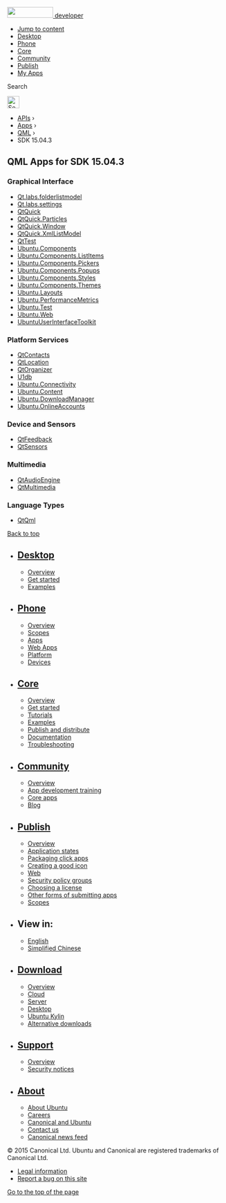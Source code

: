 <a href="https://developer.ubuntu.com/" class="logo-ubuntu"><img src="https://developer.ubuntu.com/assets/sites/ubuntu/latest/u/img/logos/logo-ubuntu-orange.svg" width="106" height="25" /> <span>developer</span></a>

-   [Jump to content](index.html#main-content)
-   [Desktop](https://developer.ubuntu.com/en/desktop/)
-   [Phone](https://developer.ubuntu.com/en/phone/)
-   [Core](https://developer.ubuntu.com/core)
-   [Community](https://developer.ubuntu.com/en/community/)
-   [Publish](https://developer.ubuntu.com/en/publish/)
-   [My Apps](https://myapps.developer.ubuntu.com/)

Search

<img src="https://developer.ubuntu.com/assets/sites/ubuntu/latest/u/img/search-white.svg" alt="Search" height="28" />

-   [APIs](../../../index.html) ›
-   [Apps](../../index.html) ›
-   [QML](../index.html) ›
-   SDK 15.04.3

<!-- -->

QML Apps for SDK 15.04.3
------------------------

### Graphical Interface

-   [Qt.labs.folderlistmodel](Qt.labs.folderlistmodel/index.html)
-   [Qt.labs.settings](Qt.labs.settings/index.html)
-   [QtQuick](QtQuick/index.html)
-   [QtQuick.Particles](QtQuick.Particles/index.html)
-   [QtQuick.Window](QtQuick.Window/index.html)
-   [QtQuick.XmlListModel](QtQuick.XmlListModel/index.html)
-   [QtTest](QtTest/index.html)
-   [Ubuntu.Components](Ubuntu.Components/index.html)
-   [Ubuntu.Components.ListItems](Ubuntu.Components.ListItems/index.html)
-   [Ubuntu.Components.Pickers](Ubuntu.Components.Pickers/index.html)
-   [Ubuntu.Components.Popups](Ubuntu.Components.Popups/index.html)
-   [Ubuntu.Components.Styles](Ubuntu.Components.Styles/index.html)
-   [Ubuntu.Components.Themes](Ubuntu.Components.Themes/index.html)
-   [Ubuntu.Layouts](Ubuntu.Layouts/index.html)
-   [Ubuntu.PerformanceMetrics](Ubuntu.PerformanceMetrics/index.html)
-   [Ubuntu.Test](Ubuntu.Test/index.html)
-   [Ubuntu.Web](Ubuntu.Web/index.html)
-   [UbuntuUserInterfaceToolkit](UbuntuUserInterfaceToolkit/index.html)

### Platform Services

-   [QtContacts](QtContacts/index.html)
-   [QtLocation](QtLocation/index.html)
-   [QtOrganizer](QtOrganizer/index.html)
-   [U1db](U1db/index.html)
-   [Ubuntu.Connectivity](Ubuntu.Connectivity/index.html)
-   [Ubuntu.Content](Ubuntu.Content/index.html)
-   [Ubuntu.DownloadManager](Ubuntu.DownloadManager/index.html)
-   [Ubuntu.OnlineAccounts](Ubuntu.OnlineAccounts/index.html)

### Device and Sensors

-   [QtFeedback](QtFeedback/index.html)
-   [QtSensors](QtSensors/index.html)

### Multimedia

-   [QtAudioEngine](QtAudioEngine/index.html)
-   [QtMultimedia](QtMultimedia/index.html)

### Language Types

-   [QtQml](QtQml/index.html)

[Back to top](index.html#)

-   [Desktop](https://developer.ubuntu.com/en/desktop/)
    ---------------------------------------------------

    -   [Overview](https://developer.ubuntu.com/en/desktop/)
    -   [Get started](http://snapcraft.io/?utm_source=developer.ubuntu.com&utm_medium=devportal&utm_term=snaps%20snapcraft%20desktop&utm_content=menu&utm_campaign=duc_snappers)
    -   [Examples](https://github.com/ubuntu/snappy-playpen)

-   [Phone](https://developer.ubuntu.com/en/phone/)
    -----------------------------------------------

    -   [Overview](https://developer.ubuntu.com/en/phone/)
    -   [Scopes](https://developer.ubuntu.com/en/phone/scopes/)
    -   [Apps](https://developer.ubuntu.com/en/phone/apps/)
    -   [Web Apps](https://developer.ubuntu.com/en/phone/web/)
    -   [Platform](https://developer.ubuntu.com/en/phone/platform/)
    -   [Devices](https://developer.ubuntu.com/en/phone/devices/)

-   [Core](https://developer.ubuntu.com/core)
    -----------------------------------------

    -   [Overview](https://developer.ubuntu.com/core)
    -   [Get started](https://developer.ubuntu.com/core/get-started)
    -   [Tutorials](https://developer.ubuntu.com/core/tutorials)
    -   [Examples](https://developer.ubuntu.com/core/examples)
    -   [Publish and distribute](https://developer.ubuntu.com/core/publish-and-distribute)
    -   [Documentation](https://developer.ubuntu.com/core/documentation)
    -   [Troubleshooting](https://developer.ubuntu.com/core/troubleshooting)

-   [Community](https://developer.ubuntu.com/en/community/)
    -------------------------------------------------------

    -   [Overview](https://developer.ubuntu.com/en/community/)
    -   [App development training](https://developer.ubuntu.com/en/community/training/)
    -   [Core apps](https://developer.ubuntu.com/en/community/core-apps/)
    -   [Blog](https://developer.ubuntu.com/en/community/blog/)

-   [Publish](https://developer.ubuntu.com/en/publish/)
    ---------------------------------------------------

    -   [Overview](https://developer.ubuntu.com/en/publish/)
    -   [Application states](https://developer.ubuntu.com/en/publish/application-states/)
    -   [Packaging click apps](https://developer.ubuntu.com/en/publish/packaging-click-apps/)
    -   [Creating a good icon](https://developer.ubuntu.com/en/publish/creating-a-good-icon/)
    -   [Web](https://developer.ubuntu.com/en/publish/web/)
    -   [Security policy groups](https://developer.ubuntu.com/en/publish/security-policy-groups/)
    -   [Choosing a license](https://developer.ubuntu.com/en/publish/choosing-a-license/)
    -   [Other forms of submitting apps](https://developer.ubuntu.com/en/publish/other-forms-of-submitting-apps/)
    -   [Scopes](https://developer.ubuntu.com/en/publish/scopes/)

-   View in:
    --------

    -   [English](index.html "Change to language: English")
    -   [Simplified Chinese](index.html "Change to language: Simplified Chinese")

-   [Download](http://ubuntu.com/download/)
    ---------------------------------------

    -   [Overview](http://ubuntu.com/download)
    -   [Cloud](http://ubuntu.com/download/cloud)
    -   [Server](http://ubuntu.com/download/server)
    -   [Desktop](http://ubuntu.com/download/desktop)
    -   [Ubuntu Kylin](http://ubuntu.com/download/ubuntu-kylin)
    -   [Alternative downloads](http://ubuntu.com/download/alternative-downloads)

-   [Support](http://ubuntu.com/support/)
    -------------------------------------

    -   [Overview](http://ubuntu.com/support)
    -   [Security notices](http://www.ubuntu.com/usn/)

-   [About](http://ubuntu.com/about/)
    ---------------------------------

    -   [About Ubuntu](http://ubuntu.com/about/about-ubuntu)
    -   [Careers](http://www.canonical.com/careers)
    -   [Canonical and Ubuntu](http://ubuntu.com/about/canonical-and-ubuntu)
    -   [Contact us](http://ubuntu.com/about/contact-us)
    -   [Canonical news feed](http://insights.ubuntu.com/feed/)

© 2015 Canonical Ltd. Ubuntu and Canonical are registered trademarks of Canonical Ltd.

-   [Legal information](http://www.ubuntu.com/legal)
-   [Report a bug on this site](https://bugs.launchpad.net/developer-ubuntu-com/)

<span class="accessibility-aid">[Go to the top of the page](index.html#)</span>
